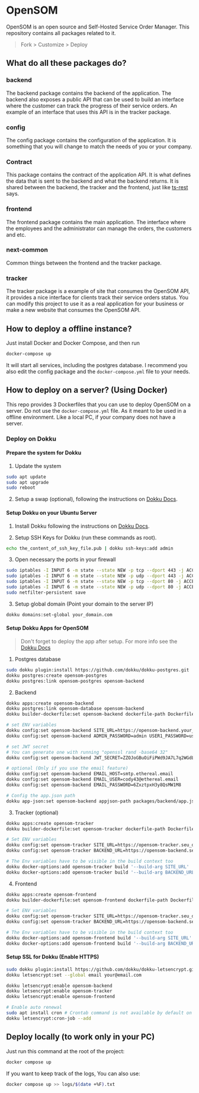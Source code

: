 # OpenSOM

OpenSOM is an open source and Self-Hosted Service Order Manager. This repository contains all packages related to it.

> Fork > Customize > Deploy

## What do all these packages do?

### backend

The backend package contains the backend of the application. The backend also exposes a public API that can be used to build an interface where the customer can track the progress of their service orders. An example of an interface that uses this API is in the tracker package.

### config

The config package contains the configuration of the application. It is something that you will change to match the needs of you or your company.

### Contract

This package contains the contract of the application API. It is what defines the data that is sent to the backend and what the backend returns. It is shared between the backend, the tracker and the frontend, just like [ts-rest](https://ts-rest.com/docs/core/) says.

### frontend

The frontend package contains the main application. The interface where the employees and the administrator can manage the orders, the customers and etc.

### next-common

Common things between the frontend and the tracker package.

### tracker

The tracker package is a example of site that consumes the OpenSOM API, it provides a nice interface for clients track their service orders status. You can modify this project to use it as a real application for your business or make a new website that consumes the OpenSOM API.

## How to deploy a offline instance?

Just install Docker and Docker Compose, and then run

```sh
docker-compose up
```

It will start all services, including the postgres database. I recommend you also edit the config package and the `docker-compose.yml` file to your needs.

## How to deploy on a server? (Using Docker)

This repo provides 3 Dockerfiles that you can use to deploy OpenSOM on a server. Do not use the `docker-compose.yml` file. As it meant to be used in a offline environment. Like a local PC, if your company does not have a server.

### Deploy on Dokku

#### Prepare the system for Dokku

1. Update the system

```sh
sudo apt update
sudo apt upgrade
sudo reboot
```

2. Setup a swap (optional), following the instructions on [Dokku Docs](https://dokku.com/docs/getting-started/advanced-installation/?h=swap#vms-with-less-than-1-gb-of-memory).

#### Setup Dokku on your Ubuntu Server

1. Install Dokku following the instructions on [Dokku Docs](https://dokku.com/docs/getting-started/installation/).

2. Setup SSH Keys for Dokku (run these commands as root).

```sh
echo the_content_of_ssh_key_file.pub | dokku ssh-keys:add admin
```

3. Open necessary the ports in your firewall

```sh
sudo iptables -I INPUT 6 -m state --state NEW -p tcp --dport 443 -j ACCEPT
sudo iptables -I INPUT 6 -m state --state NEW -p udp --dport 443 -j ACCEPT
sudo iptables -I INPUT 6 -m state --state NEW -p tcp --dport 80 -j ACCEPT
sudo iptables -I INPUT 6 -m state --state NEW -p udp --dport 80 -j ACCEPT
sudo netfilter-persistent save
```

3. Setup global domain (Point your domain to the server IP)

```sh
dokku domains:set-global your_domain.com
```

#### Setup Dokku Apps for OpenSOM

> Don't forget to deploy the app after setup. For more info see the [Dokku Docs](https://dokku.com/docs/deployment/application-deployment/?h=#deploy-the-app)

1. Postgres database

```sh
sudo dokku plugin:install https://github.com/dokku/dokku-postgres.git
dokku postgres:create opensom-postgres
dokku postgres:link opensom-postgres opensom-backend
```

2. Backend

```sh
dokku apps:create opensom-backend
dokku postgres:link opensom-database opensom-backend
dokku builder-dockerfile:set opensom-backend dockerfile-path Dockerfile.backend

# set ENV variables
dokku config:set opensom-backend SITE_URL=https://opensom-backend.your_domain.com
dokku config:set opensom-backend ADMIN_PASSWORD=admin USER1_PASSWORD=user1 USER2_PASSWORD=user2

# set JWT secret
# You can generate one with running "openssl rand -base64 32"
dokku config:set opensom-backend JWT_SECRET=ZZOJoGBuOiFiPWd9JA7L7q2WGdLBgF2RR4tX5PEbZWs

# optional (Only if you use the email feature)
dokku config:set opensom-backend EMAIL_HOST=smtp.ethereal.email
dokku config:set opensom-backend EMAIL_USER=cody43@ethereal.email
dokku config:set opensom-backend EMAIL_PASSWORD=6ZxztpxH3y8QsMW1M8

# Config the app.json path
dokku app-json:set opensom-backend appjson-path packages/backend/app.json
```

3. Tracker (optional)

```sh
dokku apps:create opensom-tracker
dokku builder-dockerfile:set opensom-tracker dockerfile-path Dockerfile.tracker

# Set ENV variables
dokku config:set opensom-tracker SITE_URL=https://opensom-tracker.seu_dominio.com
dokku config:set opensom-tracker BACKEND_URL=https://opensom-backend.seu_dominio.com

# The Env variables have to be visible in the build context too
dokku docker-options:add opensom-tracker build '--build-arg SITE_URL'
dokku docker-options:add opensom-tracker build '--build-arg BACKEND_URL'
```

4. Frontend

```sh
dokku apps:create opensom-frontend
dokku builder-dockerfile:set opensom-frontend dockerfile-path Dockerfile.frontend

# Set ENV variables
dokku config:set opensom-tracker SITE_URL=https://opensom-tracker.seu_dominio.com
dokku config:set opensom-tracker BACKEND_URL=https://opensom-backend.seu_dominio.com

# The Env variables have to be visible in the build context too
dokku docker-options:add opensom-frontend build '--build-arg SITE_URL'
dokku docker-options:add opensom-frontend build '--build-arg BACKEND_URL'
```

#### Setup SSL for Dokku (Enable HTTPS)

```sh
sudo dokku plugin:install https://github.com/dokku/dokku-letsencrypt.git
dokku letsencrypt:set --global email your@email.com

dokku letsencrypt:enable opensom-backend
dokku letsencrypt:enable opensom-tracker
dokku letsencrypt:enable opensom-frontend

# Enable auto renewal
sudo apt install cron # Crontab command is not available by default on Ubuntu server minimal
dokku letsencrypt:cron-job --add
```

## Deploy locally (to work only in your PC)

Just run this command at the root of the project:

```sh
docker compose up
```

If you want to keep track of the logs, You can also use:

```sh
docker compose up >> logs/$(date +%F).txt
```
